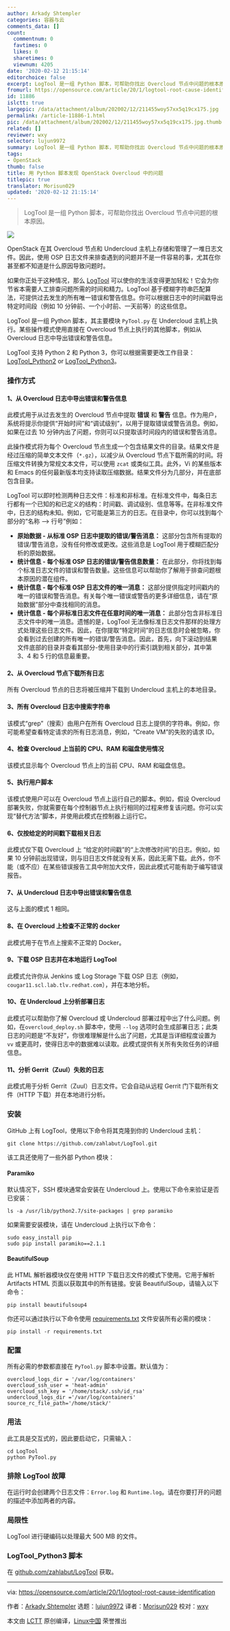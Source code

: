 ```yaml
---
author: Arkady Shtempler
categories: 容器与云
comments_data: []
count:
  commentnum: 0
  favtimes: 0
  likes: 0
  sharetimes: 0
  viewnum: 4205
date: '2020-02-12 21:15:14'
editorchoice: false
excerpt: LogTool 是一组 Python 脚本，可帮助你找出 Overcloud 节点中问题的根本原因。
fromurl: https://opensource.com/article/20/1/logtool-root-cause-identification
id: 11886
islctt: true
largepic: /data/attachment/album/202002/12/211455woy57xx5q19cx175.jpg
permalink: /article-11886-1.html
pic: /data/attachment/album/202002/12/211455woy57xx5q19cx175.jpg.thumb.jpg
related: []
reviewer: wxy
selector: lujun9972
summary: LogTool 是一组 Python 脚本，可帮助你找出 Overcloud 节点中问题的根本原因。
tags:
- OpenStack
thumb: false
title: 用 Python 脚本发现 OpenStack Overcloud 中的问题
titlepic: true
translator: Morisun029
updated: '2020-02-12 21:15:14'
---
```



> 
> LogTool 是一组 Python 脚本，可帮助你找出 Overcloud 节点中问题的根本原因。
> 
> 
> 


![](/data/attachment/album/202002/12/211455woy57xx5q19cx175.jpg)


OpenStack 在其 Overcloud 节点和 Undercloud 主机上存储和管理了一堆日志文件。因此，使用 OSP 日志文件来排查遇到的问题并不是一件容易的事，尤其在你甚至都不知道是什么原因导致问题时。


如果你正处于这种情况，那么 [LogTool](https://github.com/zahlabut/LogTool) 可以使你的生活变得更加轻松！它会为你节省本需要人工排查问题所需的时间和精力。LogTool 基于模糊字符串匹配算法，可提供过去发生的所有唯一错误和警告信息。你可以根据日志中的时间戳导出特定时间段（例如 10 分钟前、一个小时前、一天前等）的这些信息。


LogTool 是一组 Python 脚本，其主要模块 `PyTool.py` 在 Undercloud 主机上执行。某些操作模式使用直接在 Overcloud 节点上执行的其他脚本，例如从 Overcloud 日志中导出错误和警告信息。


LogTool 支持 Python 2 和 Python 3，你可以根据需要更改工作目录：[LogTool\_Python2](https://github.com/zahlabut/LogTool/tree/master/LogTool_Python2) or [LogTool\_Python3](https://github.com/zahlabut/LogTool/tree/master/LogTool_Python3)。


### 操作方式


#### 1、从 Overcloud 日志中导出错误和警告信息


此模式用于从过去发生的 Overcloud 节点中提取 **错误** 和 **警告** 信息。作为用户，系统将提示你提供“开始时间”和“调试级别”，以用于提取错误或警告消息。例如，如果在过去 10 分钟内出了问题，你则可以只提取该时间段内的错误和警告消息。


此操作模式将为每个 Overcloud 节点生成一个包含结果文件的目录。结果文件是经过压缩的简单文本文件（`*.gz`），以减少从 Overcloud 节点下载所需的时间。将压缩文件转换为常规文本文件，可以使用 `zcat` 或类似工具。此外，Vi 的某些版本和 Emacs 的任何最新版本均支持读取压缩数据。结果文件分为几部分，并在底部包含目录。


LogTool 可以即时检测两种日志文件：标准和非标准。在标准文件中，每条日志行都有一个已知的和已定义的结构：时间戳、调试级别、信息等等。在非标准文件中，日志的结构未知。例如，它可能是第三方的日志。在目录中，你可以找到每个部分的“名称 –> 行号”例如：


* **原始数据 - 从标准 OSP 日志中提取的错误/警告消息：** 这部分包含所有提取的错误/警告消息，没有任何修改或更改。这些消息是 LogTool 用于模糊匹配分析的原始数据。
* **统计信息 - 每个标准 OSP 日志的错误/警告信息数量：** 在此部分，你将找到每个标准日志文件的错误和警告数量。这些信息可以帮助你了解用于排查问题根本原因的潜在组件。
* **统计信息 - 每个标准 OSP 日志文件的唯一消息：** 这部分提供指定时间戳内的唯一的错误和警告消息。有关每个唯一错误或警告的更多详细信息，请在“原始数据”部分中查找相同的消息。
* **统计信息 - 每个非标准日志文件在任意时间的唯一消息：** 此部分包含非标准日志文件中的唯一消息。遗憾的是，LogTool 无法像标准日志文件那样的处理方式处理这些日志文件。因此，在你提取“特定时间”的日志信息时会被忽略，你会看到过去创建的所有唯一的错误/警告消息。因此，首先，向下滚动到结果文件底部的目录并查看其部分-使用目录中的行索引跳到相关部分，其中第 3、4 和 5 行的信息最重要。


#### 2、从 Overcloud 节点下载所有日志


所有 Overcloud 节点的日志将被压缩并下载到 Undercloud 主机上的本地目录。


#### 3、所有 Overcloud 日志中搜索字符串


该模式“grep”（搜索）由用户在所有 Overcloud 日志上提供的字符串。例如，你可能希望查看特定请求的所有日志消息，例如，“Create VM”的失败的请求 ID。


#### 4、检查 Overcloud 上当前的 CPU、RAM 和磁盘使用情况


该模式显示每个 Overcloud 节点上的当前 CPU、RAM 和磁盘信息。


#### 5、执行用户脚本


该模式使用户可以在 Overcloud 节点上运行自己的脚本。例如，假设 Overcloud 部署失败，你就需要在每个控制器节点上执行相同的过程来修复该问题。你可以实现“替代方法”脚本，并使用此模式在控制器上运行它。


#### 6、仅按给定的时间戳下载相关日志


此模式仅下载 Overcloud 上 “给定的时间戳”的“上次修改时间”的日志。例如，如果 10 分钟前出现错误，则与旧日志文件就没有关系，因此无需下载。此外，你不能（或不应）在某些错误报告工具中附加大文件，因此此模式可能有助于编写错误报告。


#### 7、从 Undercloud 日志中导出错误和警告信息


这与上面的模式 1 相同。


#### 8、在 Overcloud 上检查不正常的 docker


此模式用于在节点上搜索不正常的 Docker。


#### 9、下载 OSP 日志并在本地运行 LogTool


此模式允许你从 Jenkins 或 Log Storage 下载 OSP 日志（例如，`cougar11.scl.lab.tlv.redhat.com`），并在本地分析。


#### 10、在 Undercloud 上分析部署日志


此模式可以帮助你了解 Overcloud 或 Undercloud 部署过程中出了什么问题。例如，在`overcloud_deploy.sh` 脚本中，使用 `--log` 选项时会生成部署日志；此类日志的问题是“不友好”，你很难理解是什么出了问题，尤其是当详细程度设置为 `vv` 或更高时，使得日志中的数据难以读取。此模式提供有关所有失败任务的详细信息。


#### 11、分析 Gerrit（Zuul）失败的日志


此模式用于分析 Gerrit（Zuul）日志文件。它会自动从远程 Gerrit 门下载所有文件（HTTP 下载）并在本地进行分析。


### 安装


GitHub 上有 LogTool，使用以下命令将其克隆到你的 Undercloud 主机：



```
git clone https://github.com/zahlabut/LogTool.git
```

该工具还使用了一些外部 Python 模块：


#### Paramiko


默认情况下，SSH 模块通常会安装在 Undercloud 上。使用以下命令来验证是否已安装：



```
ls -a /usr/lib/python2.7/site-packages | grep paramiko
```

如果需要安装模块，请在 Undercloud 上执行以下命令：



```
sudo easy_install pip
sudo pip install paramiko==2.1.1
```

#### BeautifulSoup


此 HTML 解析器模块仅在使用 HTTP 下载日志文件的模式下使用。它用于解析 Artifacts HTML 页面以获取其中的所有链接。安装 BeautifulSoup，请输入以下命令：



```
pip install beautifulsoup4
```

你还可以通过执行以下命令使用 [requirements.txt](https://github.com/zahlabut/LogTool/blob/master/LogTool_Python3/requirements.txt) 文件安装所有必需的模块：



```
pip install -r requirements.txt
```

### 配置


所有必需的参数都直接在 `PyTool.py` 脚本中设置。默认值为：



```
overcloud_logs_dir = '/var/log/containers'
overcloud_ssh_user = 'heat-admin'
overcloud_ssh_key = '/home/stack/.ssh/id_rsa'
undercloud_logs_dir ='/var/log/containers'
source_rc_file_path='/home/stack/'
```

### 用法


此工具是交互式的，因此要启动它，只需输入：



```
cd LogTool
python PyTool.py
```

### 排除 LogTool 故障


在运行时会创建两个日志文件：`Error.log` 和 `Runtime.log`。请在你要打开的问题的描述中添加两者的内容。


### 局限性


LogTool 进行硬编码以处理最大 500 MB 的文件。


### LogTool\_Python3 脚本


在 [github.com/zahlabut/LogTool](https://github.com/zahlabut/LogTool) 获取。




---


via: <https://opensource.com/article/20/1/logtool-root-cause-identification>


作者：[Arkady Shtempler](https://opensource.com/users/ashtempl) 选题：[lujun9972](https://github.com/lujun9972) 译者：[Morisun029](https://github.com/%E8%AF%91%E8%80%85ID) 校对：[wxy](https://github.com/wxy)


本文由 [LCTT](https://github.com/LCTT/TranslateProject) 原创编译，[Linux中国](https://linux.cn/) 荣誉推出